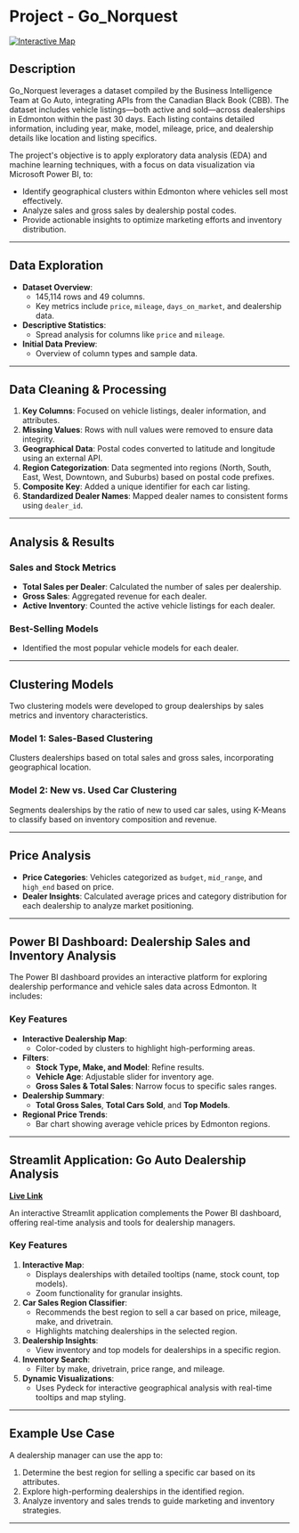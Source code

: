 # Project - Go_Norquest

[![Interactive Map](https://github.com/user-attachments/assets/de9ba237-9d42-4852-a3ee-57a0a0ed7e3d)](https://github.com/Nav-Kirat/Go_Norquest/blob/master/app_files/Dealership-map.html)

## Description
Go_Norquest leverages a dataset compiled by the Business Intelligence Team at Go Auto, integrating APIs from the Canadian Black Book (CBB). The dataset includes vehicle listings—both active and sold—across dealerships in Edmonton within the past 30 days. Each listing contains detailed information, including year, make, model, mileage, price, and dealership details like location and listing specifics.

The project's objective is to apply exploratory data analysis (EDA) and machine learning techniques, with a focus on data visualization via Microsoft Power BI, to:
- Identify geographical clusters within Edmonton where vehicles sell most effectively.
- Analyze sales and gross sales by dealership postal codes.
- Provide actionable insights to optimize marketing efforts and inventory distribution.

---

## Data Exploration
- **Dataset Overview**:
  - 145,114 rows and 49 columns.
  - Key metrics include `price`, `mileage`, `days_on_market`, and dealership data.
- **Descriptive Statistics**:
  - Spread analysis for columns like `price` and `mileage`.
- **Initial Data Preview**:
  - Overview of column types and sample data.

---

## Data Cleaning & Processing
1. **Key Columns**: Focused on vehicle listings, dealer information, and attributes.
2. **Missing Values**: Rows with null values were removed to ensure data integrity.
3. **Geographical Data**: Postal codes converted to latitude and longitude using an external API.
4. **Region Categorization**: Data segmented into regions (North, South, East, West, Downtown, and Suburbs) based on postal code prefixes.
5. **Composite Key**: Added a unique identifier for each car listing.
6. **Standardized Dealer Names**: Mapped dealer names to consistent forms using `dealer_id`.

---

## Analysis & Results
### Sales and Stock Metrics
- **Total Sales per Dealer**: Calculated the number of sales per dealership.
- **Gross Sales**: Aggregated revenue for each dealer.
- **Active Inventory**: Counted the active vehicle listings for each dealer.

### Best-Selling Models
- Identified the most popular vehicle models for each dealer.

---

## Clustering Models
Two clustering models were developed to group dealerships by sales metrics and inventory characteristics.

### Model 1: Sales-Based Clustering
Clusters dealerships based on total sales and gross sales, incorporating geographical location.

### Model 2: New vs. Used Car Clustering
Segments dealerships by the ratio of new to used car sales, using K-Means to classify based on inventory composition and revenue.

---

## Price Analysis
- **Price Categories**: Vehicles categorized as `budget`, `mid_range`, and `high_end` based on price.
- **Dealer Insights**: Calculated average prices and category distribution for each dealership to analyze market positioning.

---

## Power BI Dashboard: Dealership Sales and Inventory Analysis

The Power BI dashboard provides an interactive platform for exploring dealership performance and vehicle sales data across Edmonton. It includes:

### Key Features
- **Interactive Dealership Map**:
  - Color-coded by clusters to highlight high-performing areas.
- **Filters**:
  - **Stock Type, Make, and Model**: Refine results.
  - **Vehicle Age**: Adjustable slider for inventory age.
  - **Gross Sales & Total Sales**: Narrow focus to specific sales ranges.
- **Dealership Summary**:
  - **Total Gross Sales**, **Total Cars Sold**, and **Top Models**.
- **Regional Price Trends**:
  - Bar chart showing average vehicle prices by Edmonton regions.

---

## Streamlit Application: Go Auto Dealership Analysis

**[Live Link](https://go-auto.streamlit.app/)**

An interactive Streamlit application complements the Power BI dashboard, offering real-time analysis and tools for dealership managers.

### Key Features
1. **Interactive Map**:
   - Displays dealerships with detailed tooltips (name, stock count, top models).
   - Zoom functionality for granular insights.
2. **Car Sales Region Classifier**:
   - Recommends the best region to sell a car based on price, mileage, make, and drivetrain.
   - Highlights matching dealerships in the selected region.
3. **Dealership Insights**:
   - View inventory and top models for dealerships in a specific region.
4. **Inventory Search**:
   - Filter by make, drivetrain, price range, and mileage.
5. **Dynamic Visualizations**:
   - Uses Pydeck for interactive geographical analysis with real-time tooltips and map styling.

---

## Example Use Case
A dealership manager can use the app to:
1. Determine the best region for selling a specific car based on its attributes.
2. Explore high-performing dealerships in the identified region.
3. Analyze inventory and sales trends to guide marketing and inventory strategies.

---


